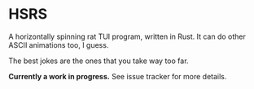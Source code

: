 # HSRS

A horizontally spinning rat TUI program, written in Rust. It can do other ASCII animations too, I guess.

The best jokes are the ones that you take way too far.

**Currently a work in progress.** See issue tracker for more details.
